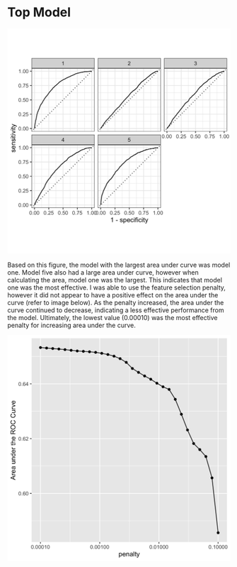 # Top Model

![Area Under Curve For 'top_model'](lr_auc.png)

Based on this figure, the model with the largest area under curve was model one. Model five also had a large area under curve, however when calculating the area, model one was the largest. This indicates that model one was the most effective. I was able to use the feature selection penalty, however it did not appear to have a positive effect on the area under the curve (refer to image below). As the penalty increased, the area under the curve continued to decrease, indicating a less effective performance from the model. Ultimately, the lowest value (0.00010) was the most effective penalty for increasing area under the curve. 

![Penalty V. AUC Plot](lr_plot.png)

